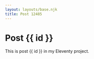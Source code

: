 ```yaml
---
layout: layouts/base.njk
title: Post 12485
---
```


# Post {{ id }}

This is post {{ id }} in my Eleventy project.
